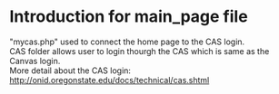 # Introduction for main_page file

"mycas.php" used to connect the home page to the CAS login.\
CAS folder allows user to login thourgh the CAS which is same as the Canvas login.\
More detail about the CAS login: http://onid.oregonstate.edu/docs/technical/cas.shtml
